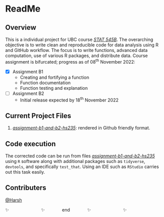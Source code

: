 # ReadMe

## Overview
This is a individual project for UBC course *[STAT 545B](https://stat545.stat.ubc.ca/syllabus-545b/)*. The overarching objective is to write clean and reproducible code for data analysis using R and GitHub workflow. The focus is to write functions, advanced data computation, use of various R packages, and distribute data. Course assignment is bifurcated; progress as of 08<sup>th</sup> November 2022:

- [x] Assignment B1
  * Creating and fortifying a function
  * Function documentation
  * Function testing and explanation
- [ ] Assignment B2
  * Initial release expected by 18<sup>th</sup> November 2022
  

## Current Project Files
1. *[assignment-b1-and-b2-hs235](/Assign_B1.md)*: rendered in Github friendly format.

## Code execution
The corrected code can be run from files *[assignment-b1-and-b2-hs235](/Assign_B1.Rmd)* using `R` software along with additional packages such as `tidyverse`, `devtools`, and specifically  `test_that`. Using an IDE such as `RStudio` carries out this task easily.

## Contributers
[@Harsh](https://github.com/hs235)


:sparkles: &nbsp;&nbsp;&nbsp;&nbsp;&nbsp;&nbsp;&nbsp;&nbsp;&nbsp;&nbsp;&nbsp;&nbsp;&nbsp;&nbsp;&nbsp;&nbsp;&nbsp;&nbsp;&nbsp;&nbsp;&nbsp;&nbsp;&nbsp;&nbsp; :sparkles: &nbsp;&nbsp;&nbsp;&nbsp;&nbsp;&nbsp;&nbsp;&nbsp;&nbsp;&nbsp;&nbsp;&nbsp; end &nbsp;&nbsp;&nbsp;&nbsp;&nbsp;&nbsp;&nbsp;&nbsp;&nbsp;&nbsp;&nbsp;&nbsp; :sparkles: &nbsp;&nbsp;&nbsp;&nbsp;&nbsp;&nbsp;&nbsp;&nbsp;&nbsp;&nbsp;&nbsp;&nbsp;&nbsp;&nbsp;&nbsp;&nbsp;&nbsp;&nbsp;&nbsp;&nbsp;&nbsp;&nbsp;&nbsp;&nbsp; :sparkles:
